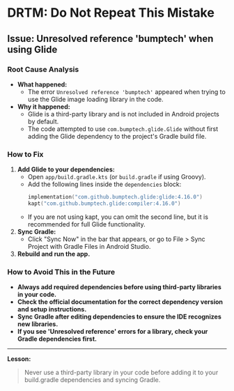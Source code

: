 # DRTM: Do Not Repeat This Mistake

## Issue: Unresolved reference 'bumptech' when using Glide

### Root Cause Analysis
- **What happened:**
  - The error `Unresolved reference 'bumptech'` appeared when trying to use the Glide image loading library in the code.
- **Why it happened:**
  - Glide is a third-party library and is not included in Android projects by default.
  - The code attempted to use `com.bumptech.glide.Glide` without first adding the Glide dependency to the project's Gradle build file.

### How to Fix
1. **Add Glide to your dependencies:**
   - Open `app/build.gradle.kts` (or `build.gradle` if using Groovy).
   - Add the following lines inside the `dependencies` block:
     ```kotlin
     implementation("com.github.bumptech.glide:glide:4.16.0")
     kapt("com.github.bumptech.glide:compiler:4.16.0")
     ```
   - If you are not using kapt, you can omit the second line, but it is recommended for full Glide functionality.
2. **Sync Gradle:**
   - Click "Sync Now" in the bar that appears, or go to File > Sync Project with Gradle Files in Android Studio.
3. **Rebuild and run the app.**

### How to Avoid This in the Future
- **Always add required dependencies before using third-party libraries in your code.**
- **Check the official documentation for the correct dependency version and setup instructions.**
- **Sync Gradle after editing dependencies to ensure the IDE recognizes new libraries.**
- **If you see 'Unresolved reference' errors for a library, check your Gradle dependencies first.**

---

**Lesson:**
> Never use a third-party library in your code before adding it to your build.gradle dependencies and syncing Gradle. 